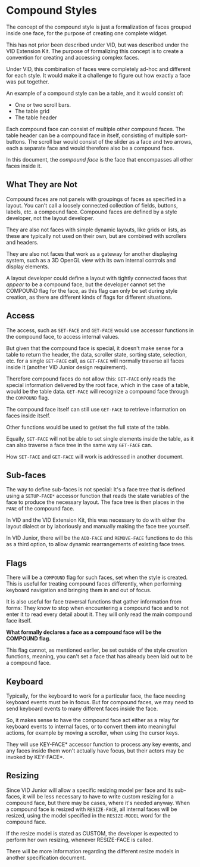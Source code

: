 # Compound Styles

The concept of the compound style is just a formalization of faces grouped inside one face, for the purpose of creating one complete widget.

This has not prior been described under VID, but was described under the VID Extension Kit. The purpose of formalizing this concept is to create a convention for creating and accessing complex faces.

Under VID, this combination of faces were completely ad-hoc and different for each style. It would make it a challenge to figure out how exactly a face was put together.

An example of a compound style can be a table, and it would consist of:

* One or two scroll bars.
* The table grid
* The table header

Each compound face can consist of multiple other compound faces. The table header can be a compound face in itself, consisting of multiple sort-buttons. The scroll bar would consist of the slider as a face and two arrows, each a separate face and would therefore also be a compound face.

In this document, the *compound face* is the face that encompasses all other faces inside it.

## What They are Not

Compound faces are not panels with groupings of faces as specified in a layout. You can't call a loosely connected collection of fields, buttons, labels, etc. a compound face. Compound faces are defined by a style developer, not the layout developer.

They are also not faces with simple dynamic layouts, like grids or lists, as these are typically not used on their own, but are combined with scrollers and headers.

They are also not faces that work as a gateway for another displaying system, such as a 3D OpenGL view with its own internal controls and display elements.

A layout developer could define a layout with tightly connected faces that *appear* to be a compound face, but the developer cannot set the COMPOUND flag for the face, as this flag can only be set during style creation, as there are different kinds of flags for different situations.

## Access

The access, such as ```SET-FACE``` and ```GET-FACE``` would use accessor functions in the compound face, to access internal values.

But given that the compound face is special, it doesn't make sense for a table to return the header, the data, scroller state, sorting state, selection, etc. for a single ```GET-FACE``` call, as ```GET-FACE``` will normally traverse all faces inside it (another VID Junior design requirement).

Therefore compound faces do not allow this: ```GET-FACE``` only reads the special information delivered by the root face, which in the case of a table, would be the table data. ```GET-FACE``` will recognize a compound face through the ```COMPOUND``` flag.

The compound face itself can still use ```GET-FACE``` to retrieve information on faces inside itself.

Other functions would be used to get/set the full state of the table.

Equally, ```SET-FACE``` will not be able to set single elements inside the table, as it can also traverse a face tree in the same way ```GET-FACE``` can.

How ```SET-FACE``` and ```GET-FACE``` will work is addressed in another document.

## Sub-faces

The way to define sub-faces is not special: It's a face tree that is defined using a ```SETUP-FACE*``` accessor function that reads the state variables of the face to produce the necessary layout. The face tree is then places in the ```PANE``` of the compound face.

In VID and the VID Extension Kit, this was necessary to do with either the layout dialect or by laboriously and manually making the face tree yourself.

In VID Junior, there will be the ```ADD-FACE``` and ```REMOVE-FACE``` functions to do this as a third option, to allow dynamic rearrangements of existing face trees.

## Flags

There will be a ```COMPOUND``` flag for such faces, set when the style is created. This is useful for treating compound faces differently, when performing keyboard navigation and bringing them in and out of focus.

It is also useful for face traversal functions that gather information from forms: They know to stop when encountering a compound face and to not enter it to read every detail about it. They will only read the main compound face itself.

**What formally declares a face as a compound face will be the COMPOUND flag.**

This flag cannot, as mentioned earlier, be set outside of the style creation functions, meaning, you can't set a face that has already been laid out to be a compound face.

## Keyboard

Typically, for the keyboard to work for a particular face, the face needing keyboard events must be in focus. But for compound faces, we may need to send keyboard events to many different faces inside the face.

So, it makes sense to have the compound face act either as a relay for keyboard events to internal faces, or to convert them into meaningful actions, for example by moving a scroller, when using the cursor keys.

They will use KEY-FACE* accessor function to process any key events, and any faces inside them won't actually have focus, but their actors may be invoked by KEY-FACE*.

## Resizing

Since VID Junior will allow a specific resizing model per face and its sub-faces, it will be less necessary to have to write custom resizing for a compound face, but there may be cases, where it's needed anyway. When a compound face is resized with ```RESIZE-FACE```, all internal faces will be resized, using the model specified in the ```RESIZE-MODEL``` word for the compound face.

If the resize model is stated as CUSTOM, the developer is expected to perform her own resizing, whenever RESIZE-FACE is called.

There will be more information regarding the different resize models in another specification document.